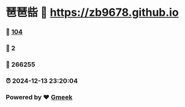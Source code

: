 # 琶琶啙 :link: https://zb9678.github.io 
### :page_facing_up: [104](https://zb9678.github.io/tag.html) 
### :speech_balloon: 2 
### :hibiscus: 266255 
### :alarm_clock: 2024-12-13 23:20:04 
### Powered by :heart: [Gmeek](https://github.com/Meekdai/Gmeek)
